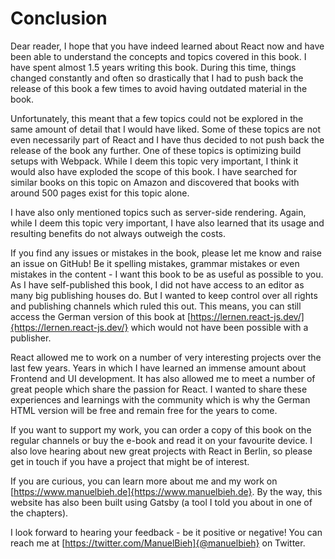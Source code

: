 # Conclusion

Dear reader, I hope that you have indeed learned about React now and have been able to understand the concepts and topics covered in this book. I have spent almost 1.5 years writing this book. During this time, things changed constantly and often so drastically that I had to push back the release of this book a few times to avoid having outdated material in the book.

Unfortunately, this meant that a few topics could not be explored in the same amount of detail that I would have liked. Some of these topics are not even necessarily part of React and I have thus decided to not push back the release of the book any further. One of these topics is optimizing build setups with Webpack. While I deem this topic very important, I think it would also have exploded the scope of this book. I have searched for similar books on this topic on Amazon and discovered that books with around 500 pages exist for this topic alone. 

I have also only mentioned topics such as server-side rendering. Again, while I deem this topic very important, I have also learned that its usage and resulting benefits do not always outweigh the costs.

If you find any issues or mistakes in the book, please let me know and raise an issue on GitHub! Be it spelling mistakes, grammar mistakes or even mistakes in the content - I want this book to be as useful as possible to you. As I have self-published this book, I did not have access to an editor as many big publishing houses do. But I wanted to keep control over all rights and publishing channels which ruled this out. This means, you can still access the German version of this book at [https://lernen.react-js.dev/]{https://lernen.react-js.dev/} which would not have been possible with a publisher.

React allowed me to work on a number of very interesting projects over the last few years. Years in which I have learned an immense amount about Frontend and UI development. It has also allowed me to meet a number of great people which share the passion for React. I wanted to share these experiences and learnings with the community which is why the German HTML version will be free and remain free for the years to come.

If you want to support my work, you can order a copy of this book on the regular channels or buy the e-book and read it on your favourite device. I also love hearing about new great projects with React in Berlin, so please get in touch if you have a project that might be of interest. 

If you are curious, you can learn more about me and my work on [https://www.manuelbieh.de]{https://www.manuelbieh.de}. By the way, this website has also been built using Gatsby (a tool I told you about in one of the chapters).

I look forward to hearing your feedback - be it positive or negative! You can reach me at [https://twitter.com/ManuelBieh]{@manuelbieh} on Twitter.

